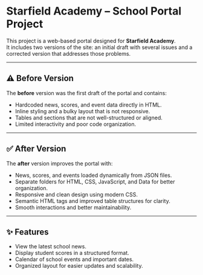 # Starfield Academy – School Portal Project

This project is a web-based portal designed for **Starfield Academy**.  
It includes two versions of the site: an initial draft with several issues and a corrected version that addresses those problems.

---


## ⚠️ Before Version
The **before** version was the first draft of the portal and contains:
- Hardcoded news, scores, and event data directly in HTML.  
- Inline styling and a bulky layout that is not responsive.  
- Tables and sections that are not well-structured or aligned.  
- Limited interactivity and poor code organization.  

---

## ✅ After Version
The **after** version improves the portal with:
- News, scores, and events loaded dynamically from JSON files.  
- Separate folders for HTML, CSS, JavaScript, and Data for better organization.  
- Responsive and clean design using modern CSS.  
- Semantic HTML tags and improved table structures for clarity.  
- Smooth interactions and better maintainability.  

---

## ✨ Features
- View the latest school news.  
- Display student scores in a structured format.  
- Calendar of school events and important dates.  
- Organized layout for easier updates and scalability.
